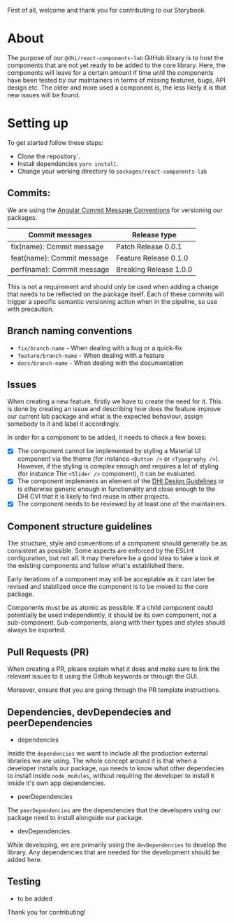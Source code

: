 First of all, welcome and thank you for contributing to our Storybook.

# About

The purpose of our `@dhi/react-components-lab` GitHub library is to host the components that are not yet ready to be added to the core library. Here, the components will leave for a certain amount if time until the components have been tested by our maintainers in terms of missing features, bugs, API design etc. The older and more used a component is, the less likely it is that new issues will be found.

# Setting up

To get started follow these steps:

- Clone the repository`.
- Install dependencies `yarn install`.
- Change your working directory to `packages/react-components-lab`

## Commits:

We are using the [Angular Commit Message Conventions](https://github.com/angular/angular.js/blob/master/DEVELOPERS.md#-git-commit-guidelines) for versioning our packages.

| Commit messages            | Release type           |
| -------------------------- | ---------------------- |
| fix(name): Commit message  | Patch Release 0.0.1    |
| feat(name): Commit message | Feature Release 0.1.0  |
| perf(name): Commit message | Breaking Release 1.0.0 |

This is not a requirement and should only be used when adding a change that needs to be reflected on the package itself. Each of these commits will trigger a specific semantic versioning action when in the pipeline, so use with precaution.

## Branch naming conventions

- `fix/branch-name` - When dealing with a bug or a quick-fix
- `feature/branch-name` - When dealing with a feature
- `docs/branch-name` - When dealing with the documentation

## Issues

When creating a new feature, firstly we have to create the need for it.
This is done by creating an issue and describing how does the feature improve our current lab package and what is the expected behaviour, assign somebody to it and label it accordingly.

In order for a component to be added, it needs to check a few boxes:

* [x] The component cannot be implemented by styling a Material UI component via the theme (for instance `<Button />` or `<Typography />`). However, if the styling is complex enough and requires a lot of styling (for instance The `<Slider />` component), it can be evaluated.
* [x] The component implements an element of the [DHI Design Guidelines](https://www.figma.com/file/pSfX5GNsa6xhKGbi3DWQtn/DHI-Official-Guidelines) or is otherwise generic enough in functionality and close enough to the DHI CVI that it is likely to find reuse in other projects.
* [x] The component needs to be reviewed by at least one of the maintainers.
## Component structure guidelines

The structure, style and conventions of a component should generally be as consistent as possible.
Some aspects are enforced by the ESLint configuration, but not all.
It may therefore be a good idea to take a look at the existing components and follow what's established there.

Early iterations of a component may still be acceptable as it can later be revised and stabilized once the component is to be moved to the core package.

Components must be as atomic as possible. If a child component could potentially be used independently, it should be its own component, not a sub-component.
Sub-components, along with their types and styles should always be exported.

## Pull Requests (PR)

When creating a PR, please explain what it does and make sure to link the relevant issues to it using the Github keywords or through the GUI.

Moreover, ensure that you are going through the PR template instructions.

## Dependencies, devDependecies and peerDependencies

- dependencies

Inside the `dependencies` we want to include all the production external libraries we are using. The whole concept around it is that when a developer installs our package, `npm` needs to know what other dependecies to install inside `node_modules`, without requiring the developer to install it inside it's own app dependencies.

- peerDependencies

The `peerDependencies` are the dependencies that the developers using our package need to install alongside our package.

- devDependencies

While developing, we are primarily using the `devDependencies` to develop the library. Any dependencies that are needed for the development should be added here.

## Testing

- to be added

Thank you for contributing!
